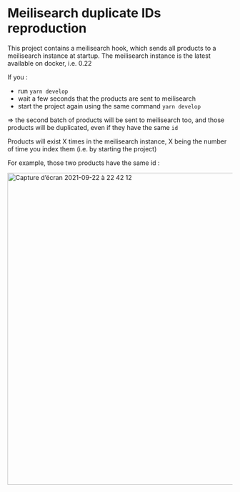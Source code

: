 # Meilisearch duplicate IDs reproduction

This project contains a meilisearch hook, which sends all products to a meilisearch instance at startup.
The meilisearch instance is the latest available on docker, i.e. 0.22

If you :
- run `yarn develop`
- wait a few seconds that the products are sent to meilisearch 
- start the project again using the same command `yarn develop`

=> the second batch of products will be sent to meilisearch too, and those products will be duplicated, even if they have the same `id`

Products will exist X times in the meilisearch instance, X being the number of time you index them (i.e. by starting the project)

For example, those two products have the same id :

<img width="699" alt="Capture d’écran 2021-09-22 à 22 42 12" src="https://user-images.githubusercontent.com/920265/134418849-7f5df199-1d6e-4312-8548-152d4513b78e.png">
